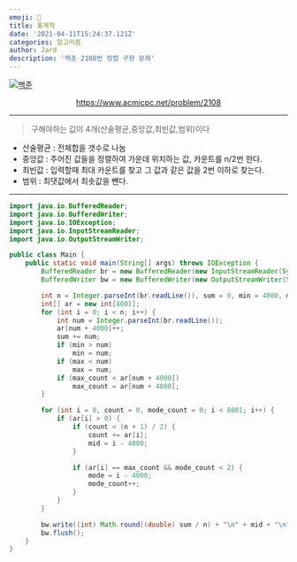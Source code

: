 ```yaml
---
emoji: 🧢
title: 통계학
date: '2021-04-11T15:24:37.121Z'
categories: 알고리즘
author: Jard
description: '백준 2108번 정렬 구현 문제'
---
```


[![백준](https://d2gd6pc034wcta.cloudfront.net/images/logo@2x.png)](https://www.acmicpc.net/problem/2108)

<div style="text-align:center"><a href="https://www.acmicpc.net/problem/2108">https://www.acmicpc.net/problem/2108</a></div>

---

> 구해야하는 값이 4개(산술평균,중앙값,최빈값,범위)이다

- 산술평균 : 전체합을 갯수로 나눔
- 중앙값 : 주어진 값들을 정렬하여 가운데 위치하는 값, 카운트를 n/2번 한다.
- 최빈값 : 입력할때 최대 카운트를 찾고 그 값과 같은 값을 2번 이하로 찾는다.
- 범위 : 최댓값에서 최솟값을 뺀다.

---

```java
import java.io.BufferedReader;
import java.io.BufferedWriter;
import java.io.IOException;
import java.io.InputStreamReader;
import java.io.OutputStreamWriter;

public class Main {
    public static void main(String[] args) throws IOException {
        BufferedReader br = new BufferedReader(new InputStreamReader(System.in));
        BufferedWriter bw = new BufferedWriter(new OutputStreamWriter(System.out));

        int n = Integer.parseInt(br.readLine()), sum = 0, min = 4000, max = -4000, max_count = 0, mode = 0, mid = 0;
        int[] ar = new int[8001];
        for (int i = 0; i < n; i++) {
            int num = Integer.parseInt(br.readLine());
            ar[num + 4000]++;
            sum += num;
            if (min > num)
                min = num;
            if (max < num)
                max = num;
            if (max_count < ar[num + 4000])
                max_count = ar[num + 4000];
        }

        for (int i = 0, count = 0, mode_count = 0; i < 8001; i++) {
            if (ar[i] > 0) {
                if (count < (n + 1) / 2) {
                    count += ar[i];
                    mid = i - 4000;
                }

                if (ar[i] == max_count && mode_count < 2) {
                    mode = i - 4000;
                    mode_count++;
                }
            }
        }

        bw.write((int) Math.round((double) sum / n) + "\n" + mid + "\n" + mode + "\n" + (max - min));
        bw.flush();
    }
}
```
